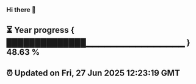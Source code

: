 ### Hi there 👋
⏳ Year progress { ██████████████▁▁▁▁▁▁▁▁▁▁▁▁▁▁▁▁ } 48.63 %
---
⏰ Updated on Fri, 27 Jun 2025 12:23:19 GMT
---
